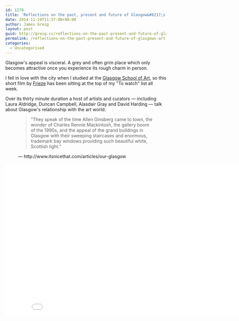 ```yaml
---
id: 1278
title: 'Reflections on the past, present and future of Glasgow&#8217;s art scene'
date: 2014-11-19T11:57:00+00:00
author: James Greig
layout: post
guid: http://greig.cc/reflections-on-the-past-present-and-future-of-glasgows-art-scene/
permalink: /reflections-on-the-past-present-and-future-of-glasgows-art-scene/
categories:
  - Uncategorised
---
```

<p>Glasgow's appeal is <span>visceral. A grey and often grim place which only becomes attractive once you experience its rough charm&nbsp;in person.</span></p><p>I fell in love with the city when I studied at the <a href="http://www.gsa.ac.uk/">Glasgow School of Art</a>, so this short film&nbsp;by&nbsp;<a href="http://www.frieze.com/">Frieze</a>&nbsp;has been sitting at the top of my "To watch" list all week.</p><p>Over its thirty minute duration a&nbsp;host of artists and curators —&nbsp;including Laura Aldridge, Duncan Campbell, Alasdair Gray and David Harding — talk about Glasgow's relationship with the art world:</p><figure>
  <blockquote>
    <span>&#8220;</span>They speak of the time Allen Ginsberg came to town, the wonder of Charles Rennie Mackintosh, the gallery boom of the 1990s, and the appeal of the grand buildings in Glasgow with their sweeping staircases and enormous, trademark bay windows providing such beautiful white, Scottish light.<span>&#8221;</span>
  </blockquote>
  <figcaption class="source">&mdash; http://www.itsnicethat.com/articles/our-glasgow</figcaption>
</figure><iframe scrolling="no" allowfullscreen="" src="//www.youtube.com/embed/Bkp_NbpFdYA?wmode=opaque&amp;enablejsapi=1" width="854" frameborder="0" height="480">
</iframe>